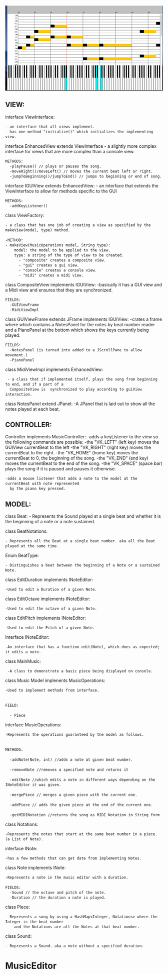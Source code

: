 ![ScreenShot](/resources/Mystery2Screenshot.png)

VIEW:
---------------------------------------------------------------------------------------------------

  interface ViewInterface:

    - an interface that all views implement.
    - has one method "initialize()" which initializes the implementing view.

  interface EnhancedView extends ViewInterface
    - a slightly more complex interface for views that are more complex than a console view.

    METHODS:
      -playPause() // plays or pauses the song.
      -moveRight()/moveLeft() // moves the current beat left or right.
      -jumpToBeginning()/jumpToEnd() // jumps to beginning or end of song.

  interface IGUIView extends EnhancedView:
    - an interface that extends the ViewInterface to allow for methods specific to the GUI

    METHODS:
      -addKeyListener()

  class ViewFactory:

    - a class that has one job of creating a view as specified by the makeView(model, type) method.

    -METHOD:
    - makeView(MusicOperations model, String type):
        model: the model to be applied to the view.
        type: a string of the type of view to be created.
          - "composite" creates a composite view.
          - "gui" creates a gui view.
          - "console" creates a console view.
          - "midi" creates a midi view.


  class CompositeView implements IGUIView:
    -basically it has a GUI view and a Midi view and ensures that they are synchronized.

    FIELDS:
      -GUIViewFrame
      -MidiViewImpl


  class GUIViewFrame extends JFrame implements IGUIView:
    -crates a frame where which contains a NotesPanel for the notes by beat number reader and
     a PianoPanel at the bottom which shows the keys currently being played.

    FIELDS:
      -NotesPanel (is turned into added to a JScrollPane to allow movement.)
      -PianoPanel

  class MidiViewImpl implements EnhancedView:

     - a class that if implemented itself, plays the song from beginning to end, and if a part of a
      CompositeView is  synchronized to play according to guiView interaction.


  class NotesPanel extend JPanel:
    -A JPanel that is laid out to show all the notes played at each beat.

CONTROLLER:
---------------------------------------------------------------------------------------------------

  Controller implements MusicController:
    -adds a keyListener to the view so the following commands are possible:
      -the "VK_LEFT" (left key) moves the GUIView currentBeat to the left
      -the "VK_RIGHT" (right key) moves the currentBeat to the right.
      -the "VK_HOME" (home key) moves the currentBeat to 0, the beginning of the song.
      -the "VK_END" (end key) moves the currentBeat to the end of the song.
      -the "VK_SPACE" (space bar) plays the song if it is paused and pauses it otherwise.

    -adds a mouse listener that adds a note to the model at the currentBeat with note represented
      by the piano key pressed.

MODEL:
---------------------------------------------------------------------------------------------------
  class Beat:
    - Represents the Sound played at a single beat and whether it is the beginning of a note
    or a note sustained.

  class BeatNotations:

    - Represents all the Beat at a single beat number. aka all the Beat played at the same time.

  Enum BeatType:

    - Distinguishes a beat between the beginning of a Note or a sustained Note.


  class EditDuration implements INoteEditor:

    -Used to edit a Duration of a given Note.

  class EditOctave implements INoteEditor:

    -Used to edit the octave of a given Note.

  class EditPitch implements INoteEditor:

    -Used to edit the Pitch of a given Note.

  Interface INoteEditor:

    -An interface that has a function edit(Note), which does as expected; it edits a note.

  class MainMusic:

     -A class to demonstrate a basic piece being displayed on console.

  class Music Model implenents MusicOperations:

    -Used to implement methods from interface.


    FIELD:

      - Piece

  interface MusicOperations:

    -Represents the operations guaranteed by the model as follows.


    METHODS:

      -addNote(Note, int) //adds a note at given beat number.

      -removeNote //removes a specified note and returns it

      -editNote //which edits a note in different ways depending on the INoteEditor it was given.

      -mergePiece // merges a given piece with the current one.

      -addPiece // adds the given piece at the end of the current one.

      -getMIDINotation //returns the song as MIDI Notation in String form

  class Notations:

    -Represents the notes that start at the same beat number in a piece. (a List of Note).

  interface INote:

    -has a few methods that can get date from implementing Notes.
  class Note implements INote:

    -Represents a note in the music editor with a duration.

    FIELDS:
      -Sound // the octave and pitch of the note.
      -Duration // the duration a note is played.

  class Piece:

    - Represents a song by using a HashMap<Integer, Notations> where the Integer is the beat number
        and the Notations are all the Notes at that beat number.

  class Sound:

    - Represents a Sound. aka a note without a specified duration.
# MusicEditor
